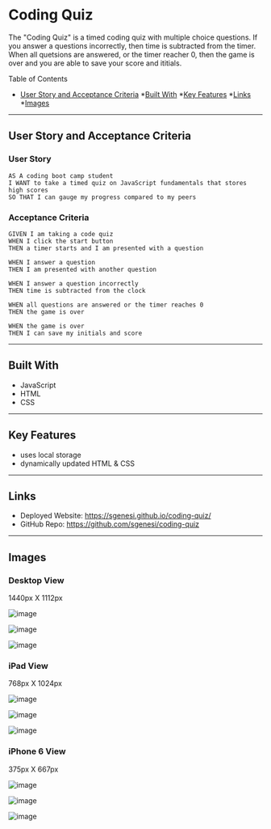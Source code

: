 # Coding Quiz

The "Coding Quiz" is a timed coding quiz with multiple choice questions. If you answer a questions incorrectly, then time is subtracted from the timer.  When all quetsions are answered, or the timer reacher 0, then the game is over and you are able to save your score and ititials.

Table of Contents
* [User Story and Acceptance Criteria](#user-story-and-acceptance-criteria)
*[Built With](#built-with)
*[Key Features](#key-features)
*[Links](#links)
*[Images](#images)

---
## User Story and Acceptance Criteria


### User Story

```
AS A coding boot camp student
I WANT to take a timed quiz on JavaScript fundamentals that stores high scores
SO THAT I can gauge my progress compared to my peers
```

### Acceptance Criteria

```
GIVEN I am taking a code quiz
WHEN I click the start button
THEN a timer starts and I am presented with a question
```
```
WHEN I answer a question
THEN I am presented with another question
```
```
WHEN I answer a question incorrectly
THEN time is subtracted from the clock
```
```
WHEN all questions are answered or the timer reaches 0
THEN the game is over
```
```
WHEN the game is over
THEN I can save my initials and score
```

---
## Built With
* JavaScript
* HTML
* CSS

---
## Key Features
* uses local storage
* dynamically updated HTML & CSS

---
## Links
* Deployed Website: https://sgenesi.github.io/coding-quiz/ 
* GitHub Repo: https://github.com/sgenesi/coding-quiz 

---
## Images

### Desktop View

1440px X 1112px

![image](https://user-images.githubusercontent.com/71858457/107999467-a47e6a80-6fa4-11eb-9309-55009173186e.png)

![image](https://user-images.githubusercontent.com/71858457/107999496-b7913a80-6fa4-11eb-85ec-9b0c21421617.png)

![image](https://user-images.githubusercontent.com/71858457/107999507-bfe97580-6fa4-11eb-83ea-b44220559325.png)


### iPad View

768px X 1024px

![image](https://user-images.githubusercontent.com/71858457/107999527-cd066480-6fa4-11eb-93fb-7b8b3b3864df.png)

![image](https://user-images.githubusercontent.com/71858457/107999541-d7286300-6fa4-11eb-8b70-0d71ca1d2d70.png)

![image](https://user-images.githubusercontent.com/71858457/107999554-e27b8e80-6fa4-11eb-8032-45a6d01cadf1.png)

### iPhone 6 View

375px X 667px

![image](https://user-images.githubusercontent.com/71858457/107999569-ee675080-6fa4-11eb-9b72-3d2bfee0e84e.png)

![image](https://user-images.githubusercontent.com/71858457/107999589-fc1cd600-6fa4-11eb-826d-470f69b1d87f.png)

![image](https://user-images.githubusercontent.com/71858457/107999608-06d76b00-6fa5-11eb-98fb-8cd790216276.png)
